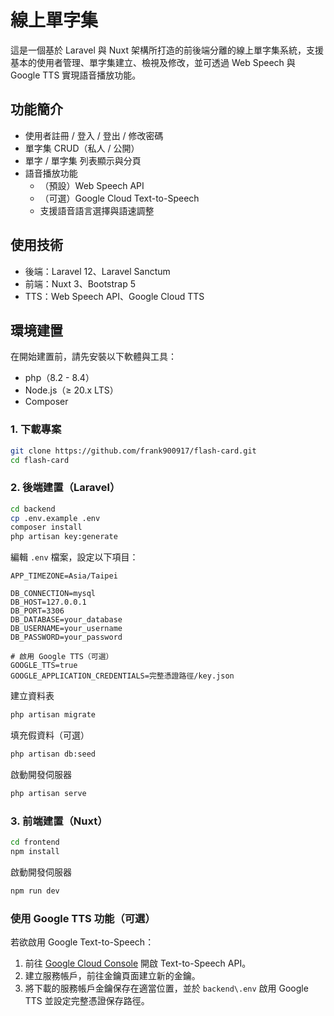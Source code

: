 # 線上單字集

這是一個基於 Laravel 與 Nuxt 架構所打造的前後端分離的線上單字集系統，支援基本的使用者管理、單字集建立、檢視及修改，並可透過 Web Speech 與 Google TTS 實現語音播放功能。

## 功能簡介

- 使用者註冊 / 登入 / 登出 / 修改密碼
- 單字集 CRUD（私人 / 公開）
- 單字 / 單字集 列表顯示與分頁
- 語音播放功能
  - （預設）Web Speech API
  - （可選）Google Cloud Text-to-Speech
  - 支援語音語言選擇與語速調整

## 使用技術 

- 後端：Laravel 12、Laravel Sanctum
- 前端：Nuxt 3、Bootstrap 5
- TTS：Web Speech API、Google Cloud TTS

## 環境建置

在開始建置前，請先安裝以下軟體與工具：
- php（8.2 - 8.4）
- Node.js（≥ 20.x LTS）
- Composer

### 1. 下載專案

```bash
git clone https://github.com/frank900917/flash-card.git
cd flash-card
```

### 2. 後端建置（Laravel）

```bash
cd backend
cp .env.example .env
composer install
php artisan key:generate
```

編輯 `.env` 檔案，設定以下項目：

```env
APP_TIMEZONE=Asia/Taipei

DB_CONNECTION=mysql
DB_HOST=127.0.0.1
DB_PORT=3306
DB_DATABASE=your_database
DB_USERNAME=your_username
DB_PASSWORD=your_password

# 啟用 Google TTS（可選）
GOOGLE_TTS=true
GOOGLE_APPLICATION_CREDENTIALS=完整憑證路徑/key.json
```

建立資料表
```bash
php artisan migrate
```

填充假資料（可選）
```bash
php artisan db:seed
```

啟動開發伺服器
```bash
php artisan serve
```

### 3. 前端建置（Nuxt）

```bash
cd frontend
npm install
```

啟動開發伺服器
```bash
npm run dev
```

### 使用 Google TTS 功能（可選）

若欲啟用 Google Text-to-Speech：
1. 前往 [Google Cloud Console](https://console.cloud.google.com/) 開啟 Text-to-Speech API。
2. 建立服務帳戶，前往金鑰頁面建立新的金鑰。
3. 將下載的服務帳戶金鑰保存在適當位置，並於 `backend\.env` 啟用 Google TTS 並設定完整憑證保存路徑。